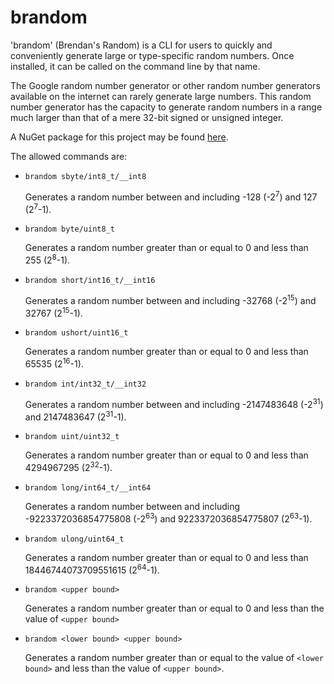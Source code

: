 # brandom

'brandom' (Brendan's Random) is a CLI for users to quickly and conveniently generate large or type-specific random numbers. Once installed, it can be called on the command line by that name.

The Google random number generator or other random number generators available on the internet can rarely generate large numbers. This random number generator has the capacity to generate random numbers in a range much larger than that of a mere 32-bit signed or unsigned integer.

A NuGet package for this project may be found [here](https://www.nuget.org/packages/brendanlynn.brandom).

The allowed commands are:

* ```brandom sbyte/int8_t/__int8```
  
  Generates a random number between and including -128 (-2<sup>7</sup>) and 127 (2<sup>7</sup>-1).
* ```brandom byte/uint8_t```

  Generates a random number greater than or equal to 0 and less than 255 (2<sup>8</sup>-1).
* ```brandom short/int16_t/__int16```
  
  Generates a random number between and including -32768 (-2<sup>15</sup>) and 32767 (2<sup>15</sup>-1).
* ```brandom ushort/uint16_t```

  Generates a random number greater than or equal to 0 and less than 65535 (2<sup>16</sup>-1).
* ```brandom int/int32_t/__int32```
  
  Generates a random number between and including -2147483648 (-2<sup>31</sup>) and 2147483647 (2<sup>31</sup>-1).
* ```brandom uint/uint32_t```

  Generates a random number greater than or equal to 0 and less than 4294967295 (2<sup>32</sup>-1).
* ```brandom long/int64_t/__int64```
  
  Generates a random number between and including -9223372036854775808 (-2<sup>63</sup>) and 9223372036854775807 (2<sup>63</sup>-1).
* ```brandom ulong/uint64_t```

  Generates a random number greater than or equal to 0 and less than 18446744073709551615 (2<sup>64</sup>-1).
* ```brandom <upper bound>```

  Generates a random number greater than or equal to 0 and less than the value of ```<upper bound>```
* ```brandom <lower bound> <upper bound>```

  Generates a random number greater than or equal to the value of ```<lower bound>``` and less than the value of ```<upper bound>```.
